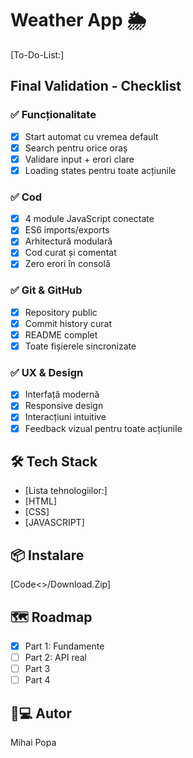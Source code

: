 # Weather App 🌦️

[To-Do-List:]
## Final Validation - Checklist

### ✅ Funcționalitate

- [x]  Start automat cu vremea default
- [x]  Search pentru orice oraș
- [x]  Validare input + erori clare
- [x]  Loading states pentru toate acțiunile

### ✅ Cod

- [x]  4 module JavaScript conectate
- [x]  ES6 imports/exports
- [x]  Arhitectură modulară
- [x]  Cod curat și comentat
- [x]  Zero erori în consolă

### ✅ Git & GitHub

- [x]  Repository public
- [x]  Commit history curat
- [x]  README complet
- [x]  Toate fișierele sincronizate

### ✅ UX & Design

- [x]  Interfață modernă
- [x]  Responsive design
- [x]  Interacțiuni intuitive
- [x]  Feedback vizual pentru toate acțiunile

## 🛠️ Tech Stack

- [Lista tehnologiilor:]
- [HTML]
- [CSS]
- [JAVASCRIPT]

## 📦 Instalare

[Code<>/Download.Zip]

## 🗺️ Roadmap

- [x] Part 1: Fundamente
- [ ] Part 2: API real
- [ ] Part 3
- [ ] Part 4

## 👨💻 Autor

Mihai Popa

